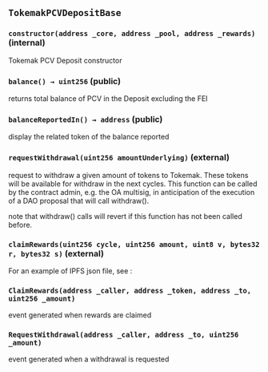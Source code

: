 ## `TokemakPCVDepositBase`






### `constructor(address _core, address _pool, address _rewards)` (internal)

Tokemak PCV Deposit constructor




### `balance() → uint256` (public)

returns total balance of PCV in the Deposit excluding the FEI



### `balanceReportedIn() → address` (public)

display the related token of the balance reported



### `requestWithdrawal(uint256 amountUnderlying)` (external)

request to withdraw a given amount of tokens to Tokemak. These
tokens will be available for withdraw in the next cycles.
This function can be called by the contract admin, e.g. the OA multisig,
in anticipation of the execution of a DAO proposal that will call withdraw().


note that withdraw() calls will revert if this function has not been
called before.


### `claimRewards(uint256 cycle, uint256 amount, uint8 v, bytes32 r, bytes32 s)` (external)

For an example of IPFS json file, see :




### `ClaimRewards(address _caller, address _token, address _to, uint256 _amount)`

event generated when rewards are claimed



### `RequestWithdrawal(address _caller, address _to, uint256 _amount)`

event generated when a withdrawal is requested






